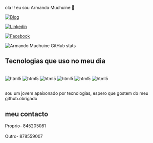 ola !! eu sou Armando Muchuine 🤗

[![Blog](https://img.shields.io/badge/Blogger-1877F2?style=for-the-badge&logo=blogger&logoColor=white)]()

[![Linkedin](https://img.shields.io/badge/Linkedin-1877F2?style=for-the-badge&logo=linkedin&logoColor=white)]()

[![Facebook](https://img.shields.io/badge/Facebook-1877F2?style=for-the-badge&logo=facebook&logoColor=white)]()


![Armando Muchuine GitHub stats](https://github-readme-stats.vercel.app/api?username=armandomuchuine&show_icons=true&theme=dark)

## Tecnologias que uso no meu dia

<div style="display: inline_block"><br>
<img align="center" alt="html5" src="https://img.shields.io/badge/HTML-239120?style=for-the-badge&logo=html5&logoColor=white"/>
<img align="center" alt="html5" src="https://img.shields.io/badge/CSS-239120?&style=for-the-badge&logo=css3&logoColor=white"/>
<img align="center" alt="html5" src="https://img.shields.io/badge/Python-3776AB?style=for-the-badge&logo=python&logoColor=white"/>
<img align="center" alt="html5" src="https://img.shields.io/badge/Java-ED8B00?style=for-the-badge&logo=openjdk&logoColor=white"/>
<img align="center" alt="html5" src="https://img.shields.io/badge/PHP-777BB4?style=for-the-badge&logo=php&logoColor=white"/>
<img align="center" alt="html5" src="https://img.shields.io/badge/JavaScript-F7DF1E?style=for-the-badge&logo=javascript&logoColor=black"/>


</div>
</br>

sou um jovem apaixonado por tecnologias, espero que gostem do meu github.obrigado

## meu contacto
<div>
Proprio- 845205081
</div><br>
<div>
Outro- 878559007
</div><br>
